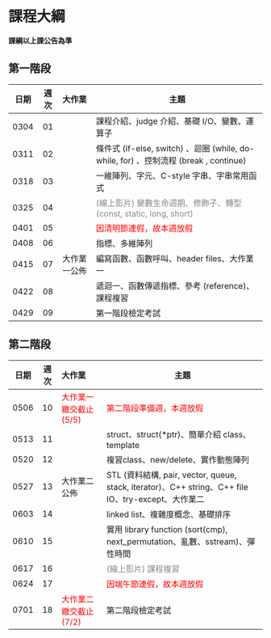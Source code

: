 # 課程大綱

**課綱以上課公告為準**

## 第一階段

| 日期 | 週次 | 大作業  | 主題                                               |
| :--: | :--: | :--------- | -------------------------------------------------- |
| 0304 |  01  |            | 課程介紹、judge 介紹、基礎 I/O、變數、運算子                                                     |
| 0311 |  02  |            | 條件式 (if-else, switch) 、迴圈 (while, do-while, for) 、控制流程 (break , continue) |
| 0318 |  03  |            | 一維陣列、字元、C-style 字串、字串常用函式                                                        |
| 0325 |  04  |            | <font color="#888">(線上影片)  變數生命週期、修飾子、轉型(const, static, long, short) </font> |
| 0401 |  05  |            | <font color="#f00">因清明節連假，故本週放假 </font>                                          |
| 0408 |  06  |            | 指標、多維陣列                                                                                                        |
| 0415 |  07  | 大作業一公佈    | 編寫函數、函數呼叫、header files、大作業一                                                         |
| 0422 |  08  |            | 遞迴一、函數傳遞指標、參考 (reference)、課程複習                                               |
| 0429 |  09  |  | 第一階段檢定考試                                                     |

## 第二階段
| 日期 | 週次 | 大作業 | 主題                                                        |
| :--: | :--: | :--------------------------------- | ----------------------------------------------------------- |
| 0506 |  10  | <font color="#f00">大作業一繳交截止 (5/5)</font>          | <font color="#f00">第二階段準備週，本週放假 </font>                                                                        |
| 0513 |  11  |           | struct、struct(*ptr)、簡單介紹 class、template                                                                                             |
| 0520 |  12  |           | 複習class、new/delete、實作動態陣列                                                          |
| 0527 |  13  |  大作業二公佈  | STL (資料結構, pair, vector, queue, stack, iterator)、C++ string、C++ file IO、try-except、大作業二                                                                |
| 0603 |  14  |           | linked list、複雜度概念、基礎排序                         |
| 0610 |  15  |           | 實用 library function (sort(cmp), next_permutation、亂數、sstream)、彈性時間                                                                                                                           |
| 0617 |  16  |     | <font color="#888">(線上影片)  課程複習   </font>              |
| 0624 |  17  |           | <font color="#f00">因端午節連假，故本週放假 </font>                                                                   |
| 0701 |  18  |  <font color="#f00">大作業二繳交截止 (7/2)</font>         | 第二階段檢定考試                                            |
